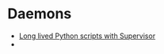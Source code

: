 # Daemons

- [Long lived Python scripts with Supervisor](https://rcwd.dev/long-lived-python-scripts-with-supervisor.html)
- 